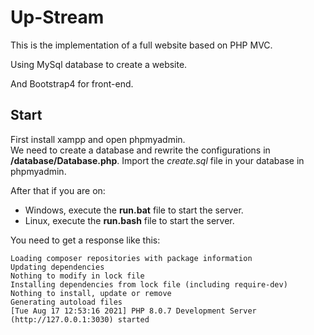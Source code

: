 # Up-Stream

This is the implementation of a full website based on PHP MVC.

Using MySql database to create a website.

And Bootstrap4 for front-end.


## Start 
First install xampp and open phpmyadmin.<br />
We need to create a database and rewrite the configurations in <b>/database/Database.php</b>.
Import the <i>create.sql</i> file in your database in phpmyadmin.

After that if you are on:
<ul>
    <li>Windows, execute the <b>run.bat</b> file to start the server. </li>
    <li>Linux, execute the <b>run.bash</b> file to start the server. </li>
</ul>

You need to get a response like this:
```shell
Loading composer repositories with package information
Updating dependencies
Nothing to modify in lock file
Installing dependencies from lock file (including require-dev)
Nothing to install, update or remove
Generating autoload files
[Tue Aug 17 12:53:16 2021] PHP 8.0.7 Development Server (http://127.0.0.1:3030) started
```